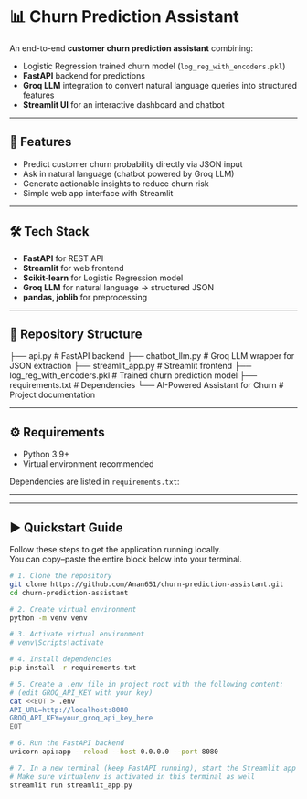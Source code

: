 # 📊 Churn Prediction Assistant

An end-to-end **customer churn prediction assistant** combining:

- Logistic Regression trained churn model (`log_reg_with_encoders.pkl`)
- **FastAPI** backend for predictions
- **Groq LLM** integration to convert natural language queries into structured features
- **Streamlit UI** for an interactive dashboard and chatbot

---

## 🚀 Features

- Predict customer churn probability directly via JSON input
- Ask in natural language (chatbot powered by Groq LLM)
- Generate actionable insights to reduce churn risk
- Simple web app interface with Streamlit

---

## 🛠️ Tech Stack

- **FastAPI** for REST API
- **Streamlit** for web frontend
- **Scikit-learn** for Logistic Regression model
- **Groq LLM** for natural language → structured JSON
- **pandas, joblib** for preprocessing

---

## 📂 Repository Structure
├── api.py # FastAPI backend
├── chatbot_llm.py # Groq LLM wrapper for JSON extraction
├── streamlit_app.py # Streamlit frontend
├── log_reg_with_encoders.pkl # Trained churn prediction model
├── requirements.txt # Dependencies
└── AI-Powered Assistant for Churn # Project documentation

---

## ⚙️ Requirements

- Python 3.9+
- Virtual environment recommended

Dependencies are listed in `requirements.txt`:

---


---
## ▶️ Quickstart Guide

Follow these steps to get the application running locally.  
You can copy–paste the entire block below into your terminal.

```bash
# 1. Clone the repository
git clone https://github.com/Anan651/churn-prediction-assistant.git
cd churn-prediction-assistant

# 2. Create virtual environment
python -m venv venv

# 3. Activate virtual environment
# venv\Scripts\activate

# 4. Install dependencies
pip install -r requirements.txt

# 5. Create a .env file in project root with the following content:
# (edit GROQ_API_KEY with your key)
cat <<EOT > .env
API_URL=http://localhost:8080
GROQ_API_KEY=your_groq_api_key_here
EOT

# 6. Run the FastAPI backend
uvicorn api:app --reload --host 0.0.0.0 --port 8080

# 7. In a new terminal (keep FastAPI running), start the Streamlit app
# Make sure virtualenv is activated in this terminal as well
streamlit run streamlit_app.py

